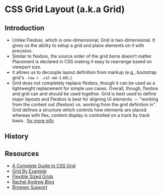 # CSS Grid Layout (a.k.a Grid)

## Introduction
- Unlike Flexbox, which is one-dimensional, Grid is two-dimensional. It gives us the ability to setup a grid and place elements on it with precision.
- Similar to flexbox, the source order of the grid items doesn’t matter. Placement is declared in CSS making it easy to rearrange based on viewport size.
- It allows us to decouple layout definition from markup (e.g., bootstrap grid's `.row > .col-md-1` etc.)
- Grid does not completely replace flexbox, though it can be used as a lightweight replacement for simple use cases. Overall, though, flexbox and grid can and should be used together. Grid is best used to define major layouts and Flexbox is best for aligning UI elements.
  -- "working from the content out (flexbox) vs. working from the grid definition in". Grid defines a structure which controls how elements are placed whereas with flex, content display is controlled on a track by track basis.. [for more info](https://rachelandrew.co.uk/archives/2016/03/30/should-i-use-grid-or-flexbox/)

## History


## Resources
- [A Complete Guide to CSS Grid](https://css-tricks.com/snippets/css/complete-guide-grid/)
- [Grid By Example](http://gridbyexample.com/examples/)
- [Flexible Sized Grids](https://rachelandrew.co.uk/archives/2016/04/12/flexible-sized-grids-with-auto-fill-and-minmax/)
- [Rachel Andrew Blog](https://rachelandrew.co.uk/archives/)
- [Browser Support](http://caniuse.com/#feat=css-grid)
